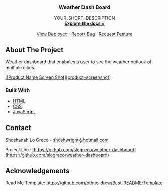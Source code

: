 

  <h3 align="center">Weather Dash Board</h3>

  <p align="center">
    YOUR_SHORT_DESCRIPTION
    <br />
    <a href="https://github.com/slogreco/weather-dashboard"><strong>Explore the docs »</strong></a>
    <br />
    <br />
    <a href="https://slogreco.github.io/weather-dashboard/">View Deployed</a>
    ·
    <a href="https://github.com/slogreco/weather-dashboard/issues">Report Bug</a>
    ·
    <a href="https://github.com/slogreco/weather-dashboard/issues">Request Feature</a>
  </p>
</p>



<!-- ABOUT THE PROJECT -->
## About The Project

Weather dashboard that enabales a user to see the weather outlook of multiple cities.


[![Product Name Screen Shot][product-screenshot]](https://slogreco.github.io/weather-dashboard/)




### Built With

* [HTML]()
* [CSS]()
* [JavaScript]()


<!-- CONTACT -->
## Contact

Shoshanah Lo Greco - shoshwright@hotmail.com

Project Link: [https://github.com/slogreco/weather-dashboard](https://github.com/slogreco/weather-dashboard)



<!-- ACKNOWLEDGEMENTS -->
## Acknowledgements

Read Me Template: https://github.com/othneildrew/Best-README-Template